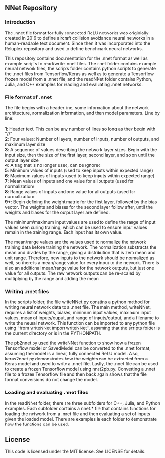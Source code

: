 ## NNet Repository

### Introduction
The .nnet file format for fully connected ReLU networks was originially created in 2016 to define aircraft collision avoidance neural networks in a human-readable text document. Since then it was incorporated into the Reluplex repository and used to define benchmark neural networks.

This repository contains documentation for the .nnet format as well as example scripts to read/write .nnet files. The nnet folder contains example neural network files, the scripts folder contains python scripts to generate the .nnet files from Tensorflow/Keras as well as to generate a Tensorflow frozen model from a .nnet file, and the readNNet folder contains Python, Julia, and C++ examples for reading and evaluating .nnet networks.

### File format of .nnet
The file begins with a header line, some information about the network architecture, normalization information, and then model parameters. Line by line:<br/><br/>
    **1**: Header text. This can be any number of lines so long as they begin with "//"<br/>
    **2**: Four values: Number of layers, number of inputs, number of outputs, and maximum layer size<br/>
    **3**: A sequence of values describing the network layer sizes. Begin with the input size, then the size of the first layer, second layer, and so on until the output layer size<br/>
    **4**: A flag that is no longer used, can be ignored<br/>
    **5**: Minimum values of inputs (used to keep inputs within expected range)<br/>
    **6**: Maximum values of inputs (used to keep inputs within expected range)<br/>
    **7**: Mean values of inputs and one value for all outputs (used for normalization)<br/>
    **8**: Range values of inputs and one value for all outputs (used for normalization)<br/>
    **9+**: Begin defining the weight matrix for the first layer, followed by the bias vector. The weights and biases for the second layer follow after, until the weights and biases for the output layer are defined.<br/>
    
The minimum/maximum input values are used to define the range of input values seen during training, which can be used to ensure input values remain in the training range. Each input has its own value.

The mean/range values are the values used to normalize the network training data before training the network. The normalization substracts the mean and divides by the range, giving a distribution that is zero mean and unit range. Therefore, new inputs to the network should be normalized as well, so there is a mean/range value for every input to the network. There is also an additional mean/range value for the network outputs, but just one value for all outputs. The raw network outputs can be re-scaled by multiplying by the range and adding the mean.

### Writing .nnet files
In the scripts folder, the file writeNNet.py conatins a python method for writing neural network data to a .nnet file. The main method, writeNNet, requires a list of weights, biases, minimum input values, maximum input values, mean of inputs/ouput, and range of inputs/output, and a filename to write the neural network. This function can be imported to any python file using "from writeNNet import writeNNet", assuming that the scripts folder is the current directory or is in the PYTHONPATH.

The pb2nnet.py used the writeNNet function to show how a frozen Tensorflow model or SavedModel can be converted to the .nnet format, assuming the model is a linear, fully connected ReLU model. Also, keras2nnet.py demonstrates how the weights can be extracted from a Keras model and used to write a .nnet file. Lastly, the .nnet file can be used to create a frozen Tensorflow model using nnet2pb.py. Converting a .nnet file to a frozen Tensorflow file and then back again shows that the file format conversions do not change the model.

### Loading and evaluating .nnet files
In the readNNet folder, there are three subfolders for C++, Julia, and Python examples. Each subfolder contains a nnet.* file that contains functions for loading the network from a .nnet file and then evaluating a set of inputs given the loaded model. There are examples in each folder to demonstrate how the functions can be used.

## License
This code is licensed under the MIT license. See LICENSE for details.
